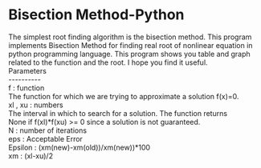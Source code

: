# Bisection Method-Python
The simplest root finding algorithm is the bisection method. This program implements Bisection Method for finding real root of nonlinear equation in python programming language. 
This program shows you table and graph related to the function and the root. I hope you find it useful.
<br /> Parameters
<br />----------
<br />f : function
<br />        The function for which we are trying to approximate a solution f(x)=0.
<br />xl , xu : numbers
<br />        The interval in which to search for a solution. The function returns
<br />        None if f(xl)*f(xu) >= 0 since a solution is not guaranteed.
<br />N : number of iterations
<br />eps : Acceptable Error
<br />Epsilon : (xm(new)-xm(old))/xm(new))*100
<br />xm : (xl-xu)/2

